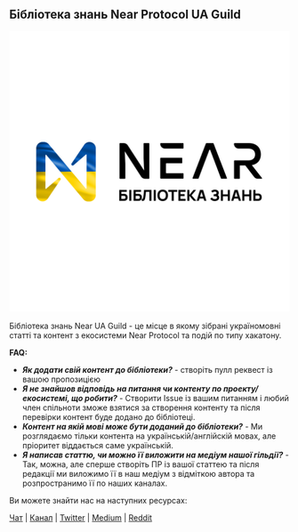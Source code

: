 ## Бібліотека знань Near Protocol UA Guild

![Бібліотека знань - картинка](img/nearuaguild_library.png)

Бібліотека знань Near UA Guild - це місце в якому 
зібрані україномовні статті та контент з екосистеми
Near Protocol та подій по типу хакатону.

**FAQ:**
- **_Як додати свій контент до бібліотеки?_** - створіть пулл реквест із вашою пропозицією
- **_Я не знайшов відповідь на питання чи контенту по проекту/екосистемі, що робити?_** - Створити Issue із вашим питанням і любий член спільноти зможе взятися за створення контенту та після перевірки контент буде додано до бібліотеці.
- **_Контент на якій мові може бути доданий до бібліотеки?_** - Ми розглядаємо тільки контента на українській/англійскій мовах, але пріоритет віддається саме українській.
- **_Я написав статтю, чи можно її виложити на медіум нашої гільдії?_** - Так, можна, але сперше створіть ПР із вашої статтею та після редакції ми виложимо її в наш медіум з відміткою автора та розпространимо її по наших каналах.

Ви можете знайти нас на наступних ресурсах:

[Чат](https://t.me/nearprotocolua) | [Канал](https://t.me/nearprotocoluachannel) | [Twitter](https://twitter.com/nearuaguild) | [Medium](https://medium.com/@nearuaguild) | [Reddit](https://www.reddit.com/r/nearprotocol_ua/)